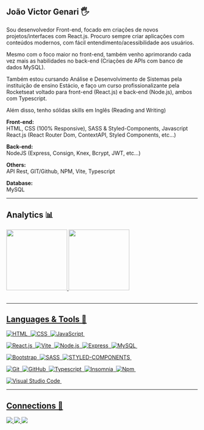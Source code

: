 ## João Victor Genari 🖐️

Sou desenvolvedor Front-end, focado em criações de novos projetos/interfaces com React.js. Procuro sempre criar aplicações com conteúdos modernos, com fácil entendimento/acessibilidade aos usuários.

Mesmo com o foco maior no front-end, também venho aprimorando cada vez mais as habilidades no back-end (Criações de APIs com banco de dados MySQL).

Também estou cursando Análise e Desenvolvimento de Sistemas pela instituição de ensino Estácio, e faço um curso profissionalizante pela Rocketseat voltado para front-end (React.js) e back-end (Node.js), ambos com Typescript.

Além disso, tenho sólidas skills em Inglês (Reading and Writing)

<strong>Front-end:</strong><br>
HTML, CSS (100% Responsive), SASS & Styled-Components, Javascript<br>
React.js (React Router Dom, ContextAPI, Styled Components, etc...)

<strong>Back-end:</strong><br>
NodeJS (Express, Consign, Knex, Bcrypt, JWT, etc...)

<strong>Others:</strong><br>
API Rest, GIT/Github, NPM, Vite, Typescript

<strong>Database:</strong><br>
MySQL

<hr>

## Analytics 📊

<div>
  <a href="https://github.com/victorgenari/">
  <img height="160em" src="https://github-readme-stats.vercel.app/api?username=victorgenari&show_icons=true&theme=default"/>
  <img height="160em" src="https://github-readme-stats.vercel.app/api/top-langs/?username=victorgenari&layout=compact"/>
</div> <br>
  
<hr>

## Languages & Tools 🔁
  
![HTML](https://img.shields.io/badge/-HTML-05122A?style=flat&logo=HTML5)&nbsp;
![CSS](https://img.shields.io/badge/-CSS-05122A?style=flat&logo=CSS3&logoColor=1572B6)&nbsp;
![JavaScript](https://img.shields.io/badge/-JavaScript-05122A?style=flat&logo=javascript)&nbsp;

![React.js](https://img.shields.io/badge/-React.js-05122A?style=flat&logo=react&logoColor=61DAFB)&nbsp;
![Vite](https://img.shields.io/badge/-Vite-05122A?style=flat&logo=vite&logoColor=646CFF)&nbsp;
![Node.js](https://img.shields.io/badge/-Node.js-05122A?style=flat&logo=node.js&logoColor=339933)&nbsp;
![Express](https://img.shields.io/badge/-Express-05122A?style=flat&logo=express&logoColor=339933)&nbsp;
![MySQL](https://img.shields.io/badge/-MySQL-05122A?style=flat&logo=MySQL&logoColor=4479A1)&nbsp;

![Bootstrap](https://img.shields.io/badge/-Bootstrap-05122A?style=flat&logo=bootstrap&logoColor=563D7C)&nbsp;
![SASS](https://img.shields.io/badge/-SASS-05122A?style=flat&logo=sass&logoColor=CC6699)&nbsp;
![STYLED-COMPONENTS](https://img.shields.io/badge/-StyledComponents-05122A?style=flat&logo=styled-components&logoColor=DB7093)&nbsp;

![Git](https://img.shields.io/badge/-Git-05122A?style=flat&logo=git)&nbsp;
![GitHub](https://img.shields.io/badge/-GitHub-05122A?style=flat&logo=github)&nbsp;
![Typescript](https://img.shields.io/badge/-Typescript-05122A?style=flat&logo=typescript)&nbsp;
![Insomnia](https://img.shields.io/badge/-Insomnia-05122A?style=flat&logo=Insomnia&logoColor=4000BF)&nbsp;
![Npm](https://img.shields.io/badge/-Npm-05122A?style=flat&logo=npm&logoColor=CB3837)&nbsp;

![Visual Studio Code](https://img.shields.io/badge/-Visual%20Studio%20Code-05122A?style=flat&logo=visual-studio-code&logoColor=007ACC)&nbsp;

<hr>
  
  ## Connections 📶

<p align="left">

  <a href="https://www.linkedin.com/in/victorgenari/" target="_blank">
    <img src="https://img.shields.io/badge/-victorgenari-0077B5?style=flat&logo=Linkedin&logoColor=white"/>
  </a>
  <a href="mailto:victor.olr@hotmail.com" target="_blank">
    <img src="https://img.shields.io/badge/-victorgenari-F5F5F5?style=flat&logo=microsoft&logoColor=blue"/>
  </a>
  <a href="https://victorgenari.vercel.app/" target="_blank">
    <img src="https://img.shields.io/badge/-portfolio/victorgenari-413D3D?style=flat&logo=OpenProject&logoColor=red"/>
  </a>

</p>
